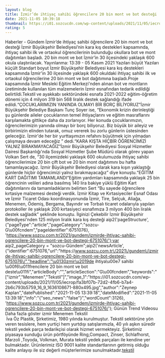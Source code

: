 ```yaml
--- 
layout: blog
title: İzmir’de ihtiyaç sahibi öğrencilere 20 bin mont ve bot desteği
date: 2021-11-05 10:39:18
thumbnail: https://i01.sozcucdn.com/wp-content/uploads/2021/11/05/iecrop/fa3bf07b-72d2-4fb6-b7a4-2b6c793b5759_16_9_1636108671-670x371.jpg
rating: 5
---
```

   Haberler - Gündem İzmir’de ihtiyaç sahibi öğrencilere 20 bin mont ve bot desteği İzmir Büyükşehir Belediyesi’nin kara kış destekleri kapsamında, ihtiyaç sahibi ilk ve ortaokul öğrencilerinin bulunduğu okullara bot ve mont dağıtımları başladı. 20 bin mont ve bot İzmir’in 30 ilçesindeki yaklaşık 600 okula ulaştırılacak.        Yayınlanma: 13:39 - 05 Kasım 2021                  Yazıları büyüt Yazıları küçült Standart boyut         İzmir Büyükşehir Belediyesi kara kış destekleri kapsamında İzmir'in 30 ilçesinde yaklaşık 600 okuldaki ihtiyaç sahibi ilk ve ortaokul öğrencilerine 20 bin mont ve bot dağıtımına başladı.Proje kapsamında İzmir Mesleki Eğitim Merkezi'nden alınan bot ve montların üretiminde kullanılan tüm malzemelerin İzmir esnafından tedarik edildiği belirtildi.Tekstil ve ayakkabı sektöründeki esnafa 2021-2022 eğitim-öğretim dönemi için 4 milyon 319 bin 568 liralık destek sağlandığı ifade edildi.“ÇOCUKLARIMIZIN YANINDA OLMAYI BİR BORÇ BİLİYORUZ”İzmir Büyükşehir Belediye Başkanı Tunç Soyer ise, “Ekonomik krizin derinleştiği şu günlerde aileler çocuklarının temel ihtiyaçlarını ve eğitim masraflarını karşılamakta gittikçe daha da zorlanıyor. Her konuda çocuklarımızın, öğrencilerimizin yanında olmayı bir borç biliyoruz. Biz büyük bir aileyiz ve birbirimizin elinden tutarak, omuz vererek bu zorlu günlerin üstesinden geleceğiz. İzmir'de her bir yurttaşımızın refahını büyütmek için yılmadan çalışmaya devam edeceğiz ” dedi.“KARA KIŞTA HİÇBİR ÖĞRENCİMİZİ YALNIZ BIRAKMAYACAĞIZ”İzmir Büyükşehir Belediyesi Sosyal Hizmetler Dairesi Başkanlığı'nda Sosyal Hizmetler Şube Müdürü olarak görev yapan Volkan Sert de, “30 ilçemizdeki yaklaşık 600 okulumuzda ihtiyaç sahibi öğrencilerimize 20 bin çift bot ve 20 bin mont dağıtımını bu hafta tamamlayacağız. İzmir Büyükşehir Belediyesi olarak kara kışın yaklaştığı günlerde hiçbir öğrencimizi yalnız bırakmayacağız” diye konuştu.“EĞİTİM KART DAĞITIMI TAMAMLANDI”Eğitim yardımları kapsamında yaklaşık 25 bin öğrencinin velileri adına basılmış 140 lira bakiye yüklü Eğitim Kart dağıtımlarını da tamamladıklarını belirten Sert “Bu sayede öğrencilere kırtasiye malzemesi desteği verdik. İzmir Kitap ve Kırtasiyeciler Esnaf Odası ve İzmir Ticaret Odası koordinasyonunda İzmir, Tire, Selçuk, Aliağa, Menemen, Ödemiş, Bergama, Bayındır ve Torbalı ticaret odalarıyla yapılan protokoller ile yaklaşık 200 kırtasiyeci esnafımıza 3 milyon 400 bin liralık destek sağladık” şeklinde konuştu.     İlginizi Çekebilir İzmir Büyükşehir Belediyesi'nden 125 milyon liralık kara kış desteği  aip2('pageStructure', {"pageType":"article","pageCategory":"sozcu-G\u00fcndem","pageIdentifier":6751076}, 'https://www.sozcu.com.tr/2021/gundem/izmirde-ihtiyac-sahibi-ogrencilere-20-bin-mont-ve-bot-destegi-6751076/');var aip2_pageCategory = "sozcu-Gündem";aip2('newsArticle', {"identifier":6751076,"url":"https:\/\/www.sozcu.com.tr\/2021\/gundem\/izmirde-ihtiyac-sahibi-ogrencilere-20-bin-mont-ve-bot-destegi-6751076\/","headline":"\u0130zmir\u2019de ihtiya\u00e7 sahibi \u00f6\u011frencilere 20 bin mont ve bot deste\u011fi","articleBody":"","articleSection":"G\u00fcndem","keywords":"[\"izmir\",\"Menemen\",\"Tekstil\"]","image_1":"https:\/\/i01.sozcucdn.com\/wp-content\/uploads\/2021\/11\/05\/iecrop\/fa3bf07b-72d2-4fb6-b7a4-2b6c793b5759_16_9_1636108671-880x495.jpg","author":"Zeynep Kaplan","datePublished":"2021-11-05 13:39:18","dateModified":"2021-11-05 13:39:18","info":"{\"seo_news\":\"false\"}","wordCount":3126}, 'https://www.sozcu.com.tr/2021/gundem/izmirde-ihtiyac-sahibi-ogrencilere-20-bin-mont-ve-bot-destegi-6751076/');  Günün Trend Videosu   Daha fazla göster   izmir Menemen Tekstil   </br>&nbsp;İva Öz Plastik, Şirketimiz, 1980 yılında kurulmuştur. Tekstil sektörüne yön veren tesislere, hem yurtiçi hem yurtdışı satışlarımızla, 40 yılı aşkın süredir tekstil yedek parça tedarikçisi olarak hizmet vermekteyiz. Şirketimiz piyasaya sunduğu ürün pörtföyünde Ring,Compact, Zinser, Schlafhorst, Marzoli ,Toyoda, Volkman, Murata tekstil yedek parçaları ile kendine yer bulmaktadır. Ürünlerimiz ISO 9001 kalite standartlarının getirmiş olduğu kalite anlayışı ile siz değerli müşterlerimize sunulmaktadır.<a href="https://www.ivaozplastik.com/">tekstil</a>
